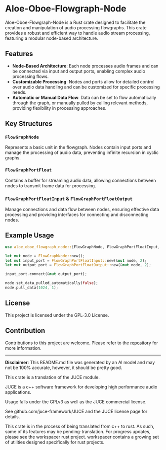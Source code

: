 # Aloe-Oboe-Flowgraph-Node

Aloe-Oboe-Flowgraph-Node is a Rust crate designed to facilitate the creation and manipulation of audio processing flowgraphs. This crate provides a robust and efficient way to handle audio stream processing, featuring a modular node-based architecture.

## Features

- **Node-Based Architecture**: Each node processes audio frames and can be connected via input and output ports, enabling complex audio processing flows.
- **Customizable Processing**: Nodes and ports allow for detailed control over audio data handling and can be customized for specific processing needs.
- **Automatic or Manual Data Flow**: Data can be set to flow automatically through the graph, or manually pulled by calling relevant methods, providing flexibility in processing approaches.

## Key Structures

### `FlowGraphNode`
Represents a basic unit in the flowgraph. Nodes contain input ports and manage the processing of audio data, preventing infinite recursion in cyclic graphs.

### `FlowGraphPortFloat`
Contains a buffer for streaming audio data, allowing connections between nodes to transmit frame data for processing.

### `FlowGraphPortFloatInput` & `FlowGraphPortFloatOutput`
Manage connections and data flow between nodes, ensuring effective data processing and providing interfaces for connecting and disconnecting nodes.

## Example Usage

```rust
use aloe_oboe_flowgraph_node::{FlowGraphNode, FlowGraphPortFloatInput, FlowGraphPortFloatOutput};

let mut node = FlowGraphNode::new();
let mut input_port = FlowGraphPortFloatInput::new(&mut node, 2);
let mut output_port = FlowGraphPortFloatOutput::new(&mut node, 2);

input_port.connect(&mut output_port);

node.set_data_pulled_automatically(false);
node.pull_data(1024, 1);
```

## License

This project is licensed under the GPL-3.0 License.

## Contribution

Contributions to this project are welcome. Please refer to the [repository](https://github.com/klebs6/aloe-rs) for more information.

---
**Disclaimer**: This README.md file was generated by an AI model and may not be 100% accurate, however, it should be pretty good.

This crate is a translation of the JUCE module.

JUCE is a c++ software framework for developing high performance audio applications.

Usage falls under the GPLv3 as well as the JUCE commercial license.

See github.com/juce-framework/JUCE and the JUCE license page for details.

This crate is in the process of being translated from c++ to rust. As such, some of its features may be pending-translation. For progress updates, please see the workspacer rust project. workspacer contains a growing set of utilities designed specifically for rust projects.
